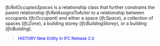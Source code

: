 ﻿_IfcRelOccupiesSpaces_ is a relationship class that further constrains the parent relationship _IfcRelAssignsToActor_ to a relationship between occupants (_IfcOccupant_) and either a space (_IfcSpace_), a collection of spaces (_IfcZone_), a building storey (_IfcBuildingStorey_), or a building (_IfcBuilding_).

> <font color="#0000FF" size="-1">HISTORY New Entity in IFC
		Release 2.0 </font>